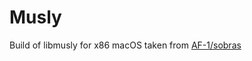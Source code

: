 Musly
=====

Build of libmusly for x86 macOS taken from [AF-1/sobras](https://github.com/AF-1/sobras/tree/main/lms-music-similarity_on_macos)
